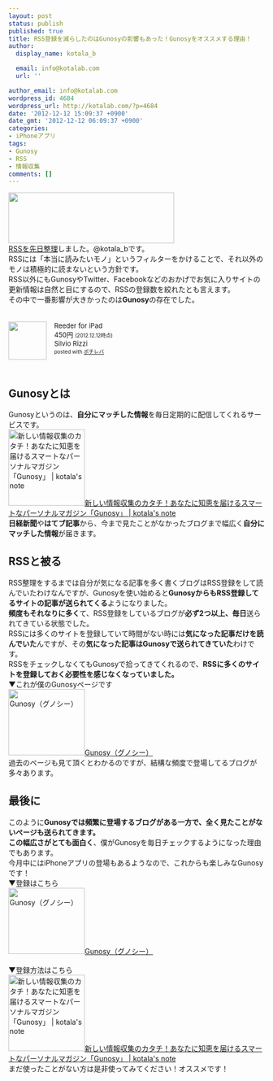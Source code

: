 ```yaml
---
layout: post
status: publish
published: true
title: RSS登録を減らしたのはGunosyの影響もあった！Gunosyをオススメする理由！
author:
  display_name: kotala_b

  email: info@kotalab.com
  url: ''

author_email: info@kotalab.com
wordpress_id: 4684
wordpress_url: http://kotalab.com/?p=4684
date: '2012-12-12 15:09:37 +0900'
date_gmt: '2012-12-12 06:09:37 +0900'
categories:
- iPhoneアプリ
tags:
- Gunosy
- RSS
- 情報収集
comments: []
---
```

<p><a href="http://kotalab.com/wp-content/uploads/gunosy_20121109.png" target="_blank"><img src="http://kotalab.com/wp-content/uploads/gunosy_20121109.png" alt="" title="gunosy_20121109" width="326" height="100" class="alignnone size-full wp-image-4050" /></a><br />
<a href="http://kotalab.com/rss-10read" title="基準は「本当に読みたいモノ」！RSS登録を整理して購読数を10に減らしました！" target="_blank">RSSを先日整理</a>しました。@kotala_bです。<br />
RSSには「本当に読みたいモノ」というフィルターをかけることで、それ以外のモノは積極的に読まないという方針です。<br />
RSS以外にもGunosyやTwitter、Facebookなどのおかげでお気に入りサイトの更新情報は自然と目にするので、RSSの登録数を絞れたとも言えます。<br />
その中で一番影響が大きかったのは<strong>Gunosy</strong>の存在でした。</p>
<div class="pochireba" style="text-align:left;font-size:small;padding:20px 0;/zoom: 1;overflow: hidden;"><span class="removed_link" title="http://click.linksynergy.com/fs-bin/click?id=d2yYUp776R4&amp;subid=&amp;offerid=94348.1&amp;type=3&amp;tmpid=3910&amp;RD_PARM1=https%253A%252F%252Fitunes.apple.com%252Fjp%252Fapp%252Freeder-for-ipad%252Fid375661689%253Fmt%253D8%2526uo%253D4"><img src="http://a1112.phobos.apple.com/us/r1000/068/Purple/v4/5e/9b/b9/5e9bb9ef-8ef6-f496-b692-696261cb15a0/mzm.rwdpumdo.png" width="75" height="75" style="float:left;margin:0 15px 0 0;" class="pochi_img" ></span>
<div class="pochi_info" style="text-align:left;/zoom: 1;overflow: hidden;">
<div class="pochi_name"><span class="removed_link" title="http://click.linksynergy.com/fs-bin/click?id=d2yYUp776R4&amp;subid=&amp;offerid=94348.1&amp;type=3&amp;tmpid=3910&amp;RD_PARM1=https%253A%252F%252Fitunes.apple.com%252Fjp%252Fapp%252Freeder-for-ipad%252Fid375661689%253Fmt%253D8%2526uo%253D4">Reeder for iPad</span></div>
<div class="pochi_price" style="display:inline;">450円</div>
<div class="pochi_time" style="font-size:x-small;display:inline;">(2012.12.12時点)</div>
<div class="pochi_seller"><span class="removed_link" title="http://click.linksynergy.com/fs-bin/click?id=d2yYUp776R4&amp;subid=&amp;offerid=94348.1&amp;type=3&amp;tmpid=3910&amp;RD_PARM1=https%253A%252F%252Fitunes.apple.com%252Fjp%252Fartist%252Fsilvio-rizzi%252Fid325502382%253Fuo%253D4">Silvio Rizzi</span></div>
<div class="pochi_post" style="font-size:x-small;">posted with <a href="http://pochireba.com">ポチレバ</a></div>
</div>
<div class="pochireba-footer" style="clear: left"></div>
</div>
<p><!--more--></p>
<h2>Gunosyとは</h2>
<p>Gunosyというのは、<strong>自分にマッチした情報</strong>を毎日定期的に配信してくれるサービスです。<br />
<a href="http://kotalab.com/gunosy-new" target="_blank"><img  class="alignleft" src="http://kotalab.com/wp-content/uploads/gunosy_121031.jpg" alt="新しい情報収集のカタチ！あなたに知恵を届けるスマートなパーソナルマガジン「Gunosy」 | kotala's note" width="150" /></a><a href="http://kotalab.com/gunosy-new" target="_blank">新しい情報収集のカタチ！あなたに知恵を届けるスマートなパーソナルマガジン「Gunosy」 | kotala's note</a><br style="clear:both;" /><strong>日経新聞</strong>や<strong>はてブ記事</strong>から、今まで見たことがなかったブログまで幅広く<strong>自分にマッチした情報</strong>が届きます。</p>
<h2>RSSと被る</h2>
<p>RSS整理をするまでは自分が気になる記事を多く書くブログはRSS登録をして読んでいたわけなんですが、Gunosyを使い始めると<strong>GunosyからもRSS登録してるサイトの記事が送られてくる</strong>ようになりました。<br />
<strong>頻度もそれなりに多く</strong>て、RSS登録をしているブログが<strong>必ず2つ以上、毎日</strong>送られてきている状態でした。<br />
RSSには多くのサイトを登録していて時間がない時には<strong>気になった記事だけを読んでいた</strong>んですが、その<strong>気になった記事はGunosyで送られてきていた</strong>わけです。<br />
RSSをチェックしなくてもGunosyで拾ってきてくれるので、<strong>RSSに多くのサイトを登録しておく必要性を感じなくなっていました。</strong><br />
▼これが僕のGunosyページです<br />
<a href="http://gunosy.com/kotala_b/" target="_blank"><img  class="alignleft" src="http://capture.heartrails.com/150x130?http://gunosy.com/kotala_b/" alt="Gunosy（グノシー）" width="150" height="130" /></a><a href="http://gunosy.com/kotala_b/" target="_blank">Gunosy（グノシー）</a><a href="http://b.hatena.ne.jp/entry/http://gunosy.com/kotala_b/" target="_blank"><img border="0" src="http://b.hatena.ne.jp/entry/image/http://gunosy.com/kotala_b/" alt="" /></a><br style="clear:both;" />過去のページも見て頂くとわかるのですが、結構な頻度で登場してるブログが多々あります。</p>
<h2>最後に</h2>
<p>このように<strong>Gunosyでは頻繁に登場するブログがある一方で、全く見たことがないページも送られてきます。</strong><br />
<strong>この幅広さがとても面白く</strong>、僕がGunosyを毎日チェックするようになった理由でもあります。<br />
今月中にはiPhoneアプリの登場もあるようなので、これからも楽しみなGunosyです！<br />
▼登録はこちら<br />
<a href="http://gunosy.com/" target="_blank"><img  class="alignleft" src="http://capture.heartrails.com/150x130?http://gunosy.com/" alt="Gunosy（グノシー）" width="150" height="130" /></a><a href="http://gunosy.com/" target="_blank">Gunosy（グノシー）</a><a href="http://b.hatena.ne.jp/entry/http://gunosy.com/" target="_blank"><img border="0" src="http://b.hatena.ne.jp/entry/image/http://gunosy.com/" alt="" /></a><br style="clear:both;" /><br />
▼登録方法はこちら<br />
<a href="http://kotalab.com/gunosy-new" target="_blank"><img  class="alignleft" src="http://kotalab.com/wp-content/uploads/gunosy_121031.jpg" alt="新しい情報収集のカタチ！あなたに知恵を届けるスマートなパーソナルマガジン「Gunosy」 | kotala's note" width="150" /></a><a href="http://kotalab.com/gunosy-new" target="_blank">新しい情報収集のカタチ！あなたに知恵を届けるスマートなパーソナルマガジン「Gunosy」 | kotala's note</a><br style="clear:both;" />まだ使ったことがない方は是非使ってみてください！オススメです！</p>
